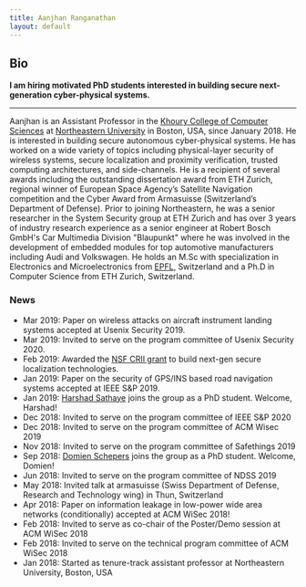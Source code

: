 ```yaml
---
title: Aanjhan Ranganathan
layout: default
---
```


## Bio

**I am hiring motivated PhD students interested in building secure next-generation cyber-physical systems.**

---
Aanjhan is an Assistant Professor in the [Khoury College of Computer Sciences] at [Northeastern University] in Boston, USA, since January 2018. He is interested in building secure autonomous cyber-physical systems. He has worked on a wide variety of topics including physical-layer security of wireless systems, secure localization and proximity verification, trusted computing architectures, and side-channels. He is a recipient of several awards including the outstanding dissertation award from ETH Zurich, regional winner of European Space Agency’s Satellite Navigation competition and the Cyber Award from Armasuisse (Switzerland’s Department of Defense). Prior to joining Northeastern, he was a senior researcher in the System Security group at ETH Zurich and has over 3 years of industry research experience as a senior engineer at Robert Bosch GmbH's Car Multimedia Division "Blaupunkt" where he was involved in the development of embedded modules for top automotive manufacturers including Audi and Volkswagen. He holds an M.Sc with specialization in Electronics and Microelectronics from [EPFL], Switzerland and a Ph.D in Computer Science from ETH Zurich, Switzerland.

### News

* Mar 2019: Paper on wireless attacks on aircraft instrument landing systems accepted at Usenix Security 2019.
* Mar 2019: Invited to serve on the program committee of Usenix Security 2020.
* Feb 2019: Awarded the [NSF CRII grant] to build next-gen secure localization technologies. 
* Jan 2019: Paper on the security of GPS/INS based road navigation systems accepted at IEEE S&P 2019.
* Jan 2019: [Harshad Sathaye] joins the group as a PhD student. Welcome, Harshad!
* Dec 2018: Invited to serve on the program committee of IEEE S&P 2020
* Dec 2018: Invited to serve on the program committee of ACM Wisec 2019
* Nov 2018: Invited to serve on the program committee of Safethings 2019
* Sep 2018: [Domien Schepers] joins the group as a PhD student. Welcome, Domien!
* Jun 2018: Invited to serve on the program committee of NDSS 2019
* May 2018: Invited talk at armasuisse (Swiss Department of Defense, Research and Technology wing) in Thun, Switzerland
* Apr 2018: Paper on information leakage in low-power wide area networks (conditionally) accepted at ACM WiSec 2018!
* Feb 2018: Invited to serve as co-chair of the Poster/Demo session at ACM WiSec 2018
* Feb 2018: Invited to serve on the technical program committee of ACM WiSec 2018
* Jan 2018: Started as tenure-track assistant professor at Northeastern University, Boston, USA

[System Security group at ETH Zurich]:http://www.syssec.ethz.ch
[EPFL]:http://epfl.ch
[Prof. Dr. Srdjan Capkun]:http://www.syssec.ethz.ch/people/capkun.html
[Khoury College of Computer Sciences]:http://khoury.northeastern.edu
[Northeastern University]:http://www.northeastern.edu
[Domien Schepers]:https://www.khoury.northeastern.edu/people/domien-schepers/
[Harshad Sathaye]:https://www.khoury.northeastern.edu/people/harshad-sathaye/
[NSF CRII grant]:https://www.nsf.gov/awardsearch/showAward?AWD_ID=1850264